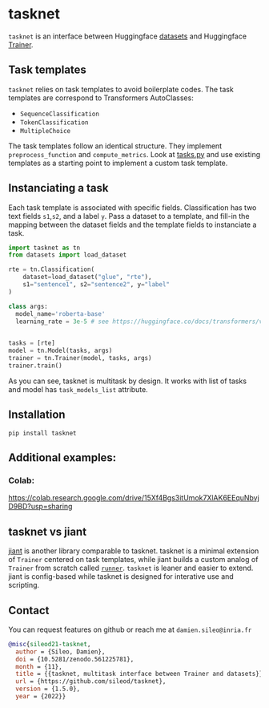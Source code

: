# tasknet
`tasknet` is an interface between Huggingface [datasets](https://huggingface.co/datasets) and Huggingface [Trainer](https://huggingface.co/docs/transformers/main_classes/trainer).


## Task templates
`tasknet` relies on task templates to avoid boilerplate codes. The task templates are correspond to Transformers AutoClasses:
- `SequenceClassification` 
- `TokenClassification`
- `MultipleChoice`

The task templates follow an identical structure. They implement `preprocess_function` and `compute_metrics`.
Look at [tasks.py](https://github.com/sileod/tasknet/blob/main/src/tasknet/tasks.py) and use existing templates as a starting point to implement a custom task template.

## Instanciating a task

Each task template is associated with specific fields. Classification has two text fields `s1`,`s2`, and a label `y`. Pass a dataset to a template, and fill-in the mapping between the dataset fields and the template fields to instanciate a task. 
```py
import tasknet as tn
from datasets import load_dataset

rte = tn.Classification(
    dataset=load_dataset("glue", "rte"),
    s1="sentence1", s2="sentence2", y="label"
)

class args:
  model_name='roberta-base'
  learning_rate = 3e-5 # see https://huggingface.co/docs/transformers/v4.24.0/en/main_classes/trainer#transformers.TrainingArguments

 
tasks = [rte]
model = tn.Model(tasks, args)
trainer = tn.Trainer(model, tasks, args)
trainer.train()
```
As you can see, tasknet is multitask by design. It works with list of tasks and model has `task_models_list` attribute.

## Installation
`pip install tasknet`

## Additional examples:
### Colab:
https://colab.research.google.com/drive/15Xf4Bgs3itUmok7XlAK6EEquNbvjD9BD?usp=sharing


## tasknet vs jiant
[jiant](https://github.com/nyu-mll/jiant/) is another library comparable to tasknet.  tasknet is a minimal extension of `Trainer` centered on task templates, while jiant builds a custom analog of `Trainer` from scratch called [`runner`](https://github.com/nyu-mll/jiant/blob/master/jiant/proj/main/runner.py).
`tasknet` is leaner and easier to extend. jiant is config-based while tasknet is designed for interative use and scripting.

## Contact
You can request features on github or reach me at `damien.sileo@inria.fr`
```bib
@misc{sileod21-tasknet,
  author = {Sileo, Damien},
  doi = {10.5281/zenodo.561225781},
  month = {11},
  title = {{tasknet, multitask interface between Trainer and datasets}},
  url = {https://github.com/sileod/tasknet},
  version = {1.5.0},
  year = {2022}}
```
